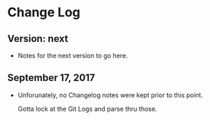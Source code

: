 Change Log
==========

Version: next
-------------

- Notes for the next version to go here. 




September 17, 2017
------------------

- Unforunately, no Changelog notes were kept prior to this point.

    Gotta lock at the Git Logs and parse thru those. 


